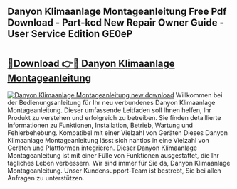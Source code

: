 ## Danyon Klimaanlage Montageanleitung Free Pdf Download - Part-kcd New Repair Owner Guide - User Service Edition GE0eP

# <h2><a href="http://df8i6p.blite.top/?on=Danyon+Klimaanlage+Montageanleitung">🔗Download 👉🔴 Danyon Klimaanlage Montageanleitung</a></h2>

[![Danyon Klimaanlage Montageanleitung new download](https://i.imgur.com/lujVjoI.png)](http://df8i6p.blite.top/?on=Danyon+Klimaanlage+Montageanleitung)
Willkommen bei der Bedienungsanleitung für Ihr neu verbundenes Danyon Klimaanlage Montageanleitung. Dieser umfassende Leitfaden soll Ihnen helfen, Ihr Produkt zu verstehen und erfolgreich zu betreiben. Sie finden detaillierte Informationen zu Funktionen, Installation, Betrieb, Wartung und Fehlerbehebung. Kompatibel mit einer Vielzahl von Geräten Dieses Danyon Klimaanlage Montageanleitung lässt sich nahtlos in eine Vielzahl von Geräten und Plattformen integrieren. Dieser Danyon Klimaanlage Montageanleitung ist mit einer Fülle von Funktionen ausgestattet, die Ihr tägliches Leben verbessern. Wir sind immer für Sie da, Danyon Klimaanlage Montageanleitung. Unser Kundensupport-Team ist bestrebt, Sie bei allen Anfragen zu unterstützen.
